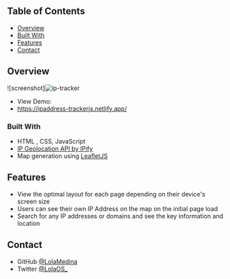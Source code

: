 <!-- TABLE OF CONTENTS -->

## Table of Contents

- [Overview](#overview)
- [Built With](#built-with)
- [Features](#features)
- [Contact](#contact)


<!-- OVERVIEW -->

## Overview

![screenshot]![ip-tracker](https://user-images.githubusercontent.com/56541025/126492416-c747e7c4-7471-4771-afc4-23af22822c2c.jpeg)


- View Demo: 
- https://ipaddress-trackerjs.netlify.app/

### Built With

<!-- This section should list any major frameworks that you built your project using. Here are a few examples.-->

- HTML , CSS, JavaScript
- [IP Geolocation API by IPify](https://geo.ipify.org/)
- Map generation using [LeafletJS](https://leafletjs.com/)

## Features

<!-- List the features of your application or follow the template. Don't share the figma file here :) -->
* View the optimal layout for each page depending on their device's screen size
* Users can see their own IP Address on the map on the initial page load
* Search for any IP addresses or domains and see the key information and location


## Contact

- GitHub [@LolaMedina](https://github.com/LolaMedina)
- Twitter [@LolaOS_](https://twitter.com/LolaOS_)


